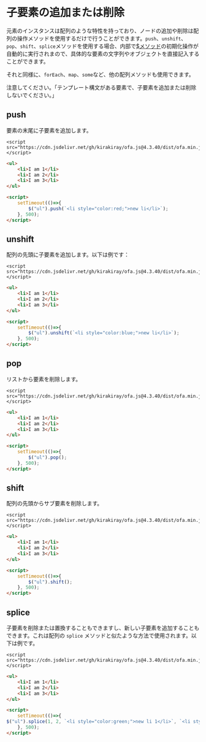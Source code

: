 # 子要素の追加または削除

元素のインスタンスは配列のような特性を持っており、ノードの追加や削除は配列の操作メソッドを使用するだけで行うことができます。`push`、`unshift`、`pop`、`shift`、`splice`メソッドを使用する場合、内部で[$メソッド](../instance/dollar.md)の初期化操作が自動的に実行されまので、具体的な要素の文字列やオブジェクトを直接記入することができます。

それと同様に、`forEach`、`map`、`some`など、他の配列メソッドも使用できます。

注意してください。「テンプレート構文がある要素で、子要素を追加または削除しないでください。」

## push

要素の末尾に子要素を追加します。

<html-viewer>

```
<script src="https://cdn.jsdelivr.net/gh/kirakiray/ofa.js@4.3.40/dist/ofa.min.js"></script>
```

```html
<ul>
    <li>I am 1</li>
    <li>I am 2</li>
    <li>I am 3</li>
</ul>

<script>
    setTimeout(()=>{
        $("ul").push(`<li style="color:red;">new li</li>`);
    }, 500);
</script>
```

</html-viewer>

## unshift

配列の先頭に子要素を追加します。以下は例です：

<html-viewer>

```
<script src="https://cdn.jsdelivr.net/gh/kirakiray/ofa.js@4.3.40/dist/ofa.min.js"></script>
```

```html
<ul>
    <li>I am 1</li>
    <li>I am 2</li>
    <li>I am 3</li>
</ul>

<script>
    setTimeout(()=>{
        $("ul").unshift(`<li style="color:blue;">new li</li>`);
    }, 500);
</script>
```

</html-viewer>

## pop

リストから要素を削除します。

<html-viewer>

```
<script src="https://cdn.jsdelivr.net/gh/kirakiray/ofa.js@4.3.40/dist/ofa.min.js"></script>
```

```html
<ul>
    <li>I am 1</li>
    <li>I am 2</li>
    <li>I am 3</li>
</ul>

<script>
    setTimeout(()=>{
        $("ul").pop();
    }, 500);
</script>
```

</html-viewer>

## shift

配列の先頭からサブ要素を削除します。

<html-viewer>

```
<script src="https://cdn.jsdelivr.net/gh/kirakiray/ofa.js@4.3.40/dist/ofa.min.js"></script>
```

```html
<ul>
    <li>I am 1</li>
    <li>I am 2</li>
    <li>I am 3</li>
</ul>

<script>
    setTimeout(()=>{
        $("ul").shift();
    }, 500);
</script>
```

</html-viewer>

## splice

子要素を削除または置換することもできますし、新しい子要素を追加することもできます。これは配列の `splice` メソッドと似たような方法で使用されます。以下は例です。

<html-viewer>

```
<script src="https://cdn.jsdelivr.net/gh/kirakiray/ofa.js@4.3.40/dist/ofa.min.js"></script>
```

```html
<ul>
    <li>I am 1</li>
    <li>I am 2</li>
    <li>I am 3</li>
</ul>

<script>
    setTimeout(()=>{
$("ul").splice(1, 2, `<li style="color:green;">new li 1</li>`, `<li style="color:green;">new li 2</li>`);
    }, 500);
</script>
```

</html-viewer>